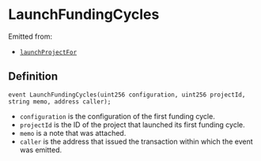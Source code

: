 # LaunchFundingCycles

Emitted from:

* [`launchProjectFor`](/api/contracts/or-controllers/jbcontroller/write/launchfundingcyclesfor.md)

## Definition

```solidity
event LaunchFundingCycles(uint256 configuration, uint256 projectId, string memo, address caller);
```

* `configuration` is the configuration of the first funding cycle.
* `projectId` is the ID of the project that launched its first funding cycle.
* `memo` is a note that was attached.
* `caller` is the address that issued the transaction within which the event was emitted.
